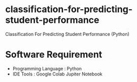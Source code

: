 # classification-for-predicting-student-performance
Classification For Predicting Student Performance (Python)

# Software Requirement
- Programming Language : Python
- IDE Tools : Google Colab Jupiter Notebook
